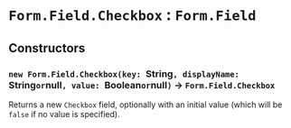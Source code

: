 # `Form.Field.Checkbox` : `Form.Field`

## Constructors

### `new Form.Field.Checkbox(key: `String`, displayName: `String` or `null`, value: `Boolean` or `null`)` → `Form.Field.Checkbox`

Returns a new `Checkbox` field, optionally with an initial value (which will be `false` if no value is specified).   
  

